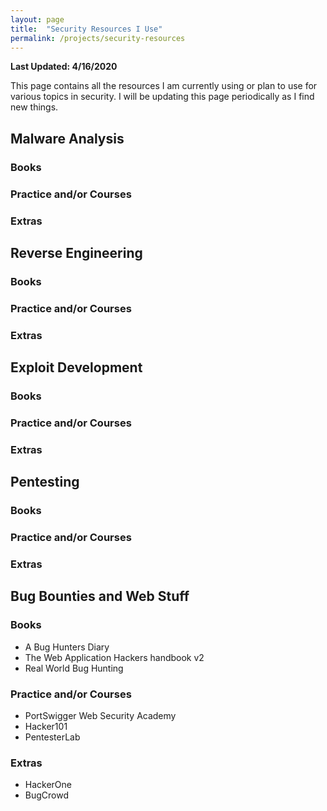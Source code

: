 ```yaml
---
layout: page
title:  "Security Resources I Use"
permalink: /projects/security-resources
---
```


**Last Updated: 4/16/2020**

This page contains all the resources I am currently using or plan to use for various topics in security. I will be updating this page periodically as I find new things. 

## Malware Analysis

### Books

### Practice and/or Courses

### Extras

## Reverse Engineering

### Books

### Practice and/or Courses

### Extras

## Exploit Development

### Books

### Practice and/or Courses

### Extras

## Pentesting

### Books

### Practice and/or Courses

### Extras

## Bug Bounties and Web Stuff

### Books

- A Bug Hunters Diary
- The Web Application Hackers handbook v2
- Real World Bug Hunting

### Practice and/or Courses

- PortSwigger Web Security Academy
- Hacker101
- PentesterLab

### Extras

- HackerOne
- BugCrowd